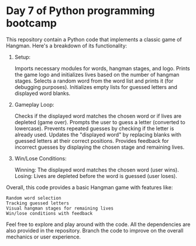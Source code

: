 # Day 7 of Python programming bootcamp

This repository contain a Python code that implements a classic game of Hangman. Here's a breakdown of its functionality:

1. Setup:

    Imports necessary modules for words, hangman stages, and logo.
    Prints the game logo and initializes lives based on the number of hangman stages.
    Selects a random word from the word list and prints it (for debugging purposes).
    Initializes empty lists for guessed letters and displayed word blanks.

2. Gameplay Loop:

    Checks if the displayed word matches the chosen word or if lives are depleted (game over).
    Prompts the user to guess a letter (converted to lowercase).
    Prevents repeated guesses by checking if the letter is already used.
    Updates the "displayed word" by replacing blanks with guessed letters at their correct positions.
    Provides feedback for incorrect guesses by displaying the chosen stage and remaining lives.

3. Win/Lose Conditions:

    Winning: The displayed word matches the chosen word (user wins).
    Losing: Lives are depleted before the word is guessed (user loses).

Overall, this code provides a basic Hangman game with features like:

    Random word selection
    Tracking guessed letters
    Visual hangman stages for remaining lives
    Win/lose conditions with feedback

Feel free to explore and play around with the code. All the dependencies are also provided in the repository. Branch the code to improve on the overall mechanics or user experience.